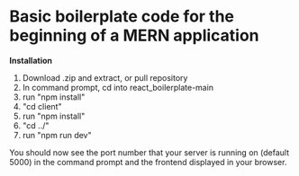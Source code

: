 # Basic boilerplate code for the beginning of a MERN application

**Installation**

1. Download .zip and extract, or pull repository
2. In command prompt, cd into react_boilerplate-main
3. run "npm install"
4. "cd client"
5. run "npm install"
6. "cd ../"
7. run "npm run dev"

You should now see the port number that your server is running on (default 5000)
in the command prompt and the frontend displayed in your browser.
